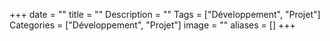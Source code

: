 +++
date = ""
title = ""
Description = ""
Tags = ["Développement", "Projet"]
Categories = ["Développement", "Projet"]
image = ""
aliases = []
+++
